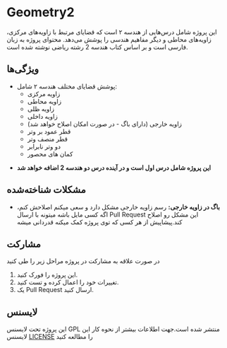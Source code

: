 # Geometry2

این پروژه شامل درس‌هایی از هندسه ۲ است که قضایای مرتبط با زاویه‌های مرکزی، زاویه‌های محاطی و دیگر مفاهیم هندسی را پوشش می‌دهد. محتوای پروژه به زبان فارسی است و بر اساس کتاب هندسه 2 رشته ریاضی نوشته شده است.

## ویژگی‌ها
- پوشش قضایای مختلف هندسه ۲ شامل:
  - زاویه مرکزی
  - زاویه محاطی
  - زاویه ظلی
  - زاویه داخلی
  - زاویه خارجی (دارای باگ - در صورت امکان اصلاح خواهد شد)
  - قطر عمود بر وتر
  - قطر منصف وتر
  - دو وتر نابرابر
  - کمان های محصور
 * **این پروژه شامل درس اول است و در آینده درس دو هندسه 2 اضافه خواهد شد**

## مشکلات شناخته‌شده
- **باگ در زاویه خارجی:** رسم زاویه خارجی مشکل دارد و سعی میکنم اصلاحش کنم، اگه کسی مایل باشه میتونه با ارسال Pull Request این مشکل رو اصلاح کند.پیشاپیش از هر کسی که توی پروژه کمک میکنه قدردانی میشه

## مشارکت
در صورت علاقه به مشارکت در پروژه مراحل زیر را طی کنید
1. این پروژه را فورک کنید.
2. تغییرات خود را اعمال کرده و تست کنید.
3. یک Pull Request ارسال کنید.

## لایسنس
این پروژه تحت لایسنس GPL منتشر شده است.جهت اطلاعات بیشتر از نحوه کار این لایسنس [LICENSE](LICENSE) را مطالعه کنید
